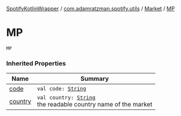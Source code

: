 [SpotifyKotlinWrapper](../../index.md) / [com.adamratzman.spotify.utils](../index.md) / [Market](index.md) / [MP](./-m-p.md)

# MP

`MP`

### Inherited Properties

| Name | Summary |
|---|---|
| [code](code.md) | `val code: `[`String`](https://kotlinlang.org/api/latest/jvm/stdlib/kotlin/-string/index.html) |
| [country](country.md) | `val country: `[`String`](https://kotlinlang.org/api/latest/jvm/stdlib/kotlin/-string/index.html)<br>the readable country name of the market |
